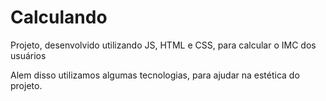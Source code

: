 # Calculando
Projeto, desenvolvido utilizando JS, HTML e CSS, para calcular o IMC dos usuários

Alem disso utilizamos algumas tecnologias, para ajudar na estética do projeto.